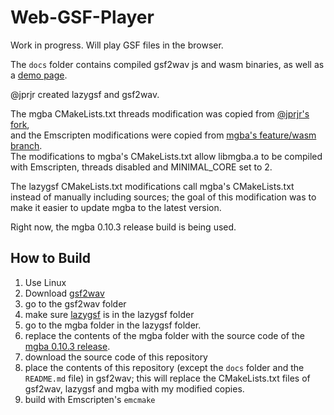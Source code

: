 # Web-GSF-Player
Work in progress. Will play GSF files in the browser.

The `docs` folder contains compiled gsf2wav js and wasm binaries, as well as a [demo page](https://thysbelon.github.io/Web-GSF-Player).

@jprjr created lazygsf and gsf2wav.

The mgba CMakeLists.txt threads modification was copied from [@jprjr's fork](https://github.com/mgba-emu/mgba/pull/2065),    
and the Emscripten modifications were copied from [mgba's feature/wasm branch](https://github.com/endrift/mgba/blob/feature/wasm/CMakeLists.txt).   
The modifications to mgba's CMakeLists.txt allow libmgba.a to be compiled with Emscripten, threads disabled and MINIMAL_CORE set to 2.

The lazygsf CMakeLists.txt modifications call mgba's CMakeLists.txt instead of manually including sources; the goal of this modification was to make it easier to update mgba to the latest version.

Right now, the mgba 0.10.3 release build is being used.

## How to Build
1. Use Linux
2. Download [gsf2wav](https://github.com/jprjr/gsf2wav)
3. go to the gsf2wav folder
4. make sure [lazygsf](https://github.com/jprjr/lazygsf/) is in the lazygsf folder
5. go to the mgba folder in the lazygsf folder.
6. replace the contents of the mgba folder with the source code of the [mgba 0.10.3 release](https://github.com/mgba-emu/mgba/tree/0.10.3).
7. download the source code of this repository
8. place the contents of this repository (except the `docs` folder and the `README.md` file) in gsf2wav; this will replace the CMakeLists.txt files of gsf2wav, lazygsf and mgba with my modified copies.
9. build with Emscripten's `emcmake`
